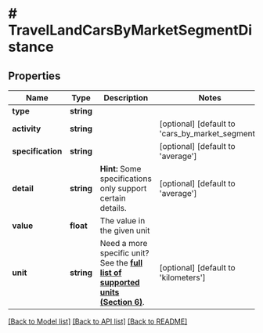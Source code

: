 # # TravelLandCarsByMarketSegmentDistance

## Properties

Name | Type | Description | Notes
------------ | ------------- | ------------- | -------------
**type** | **string** |  |
**activity** | **string** |  | [optional] [default to 'cars_by_market_segment']
**specification** | **string** |  | [optional] [default to 'average']
**detail** | **string** | **Hint:** Some specifications only support certain details. | [optional] [default to 'average']
**value** | **float** | The value in the given unit |
**unit** | **string** | Need a more specific unit? See the **[full list of supported units (Section 6)](https://convert.js.org/types/_unitsbymeasureraw)**. | [optional] [default to 'kilometers']

[[Back to Model list]](../../README.md#models) [[Back to API list]](../../README.md#endpoints) [[Back to README]](../../README.md)
